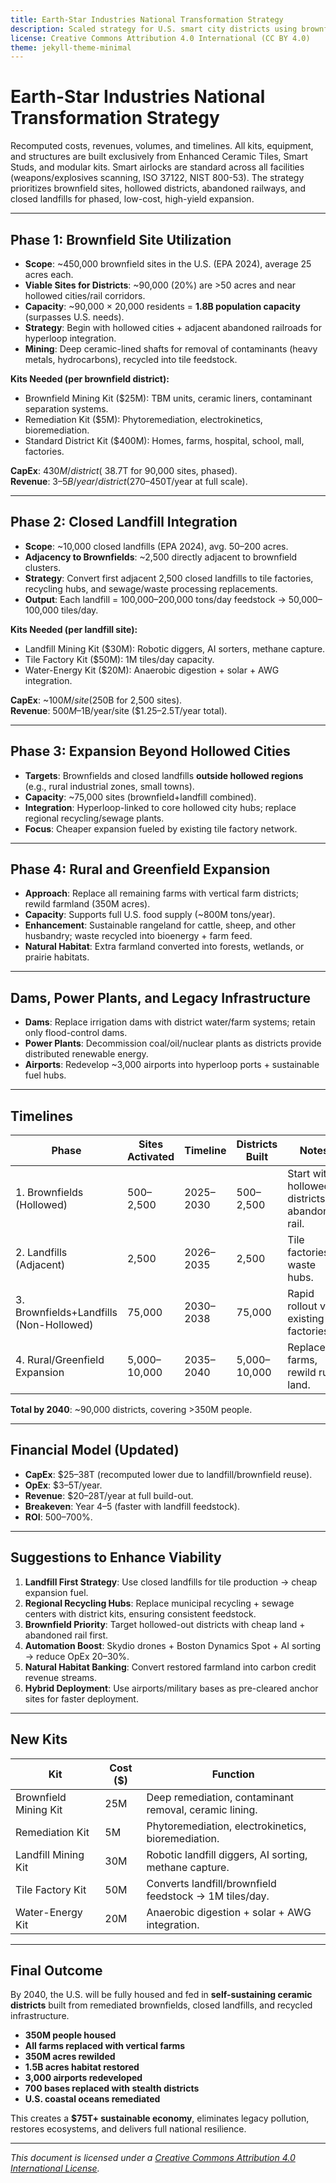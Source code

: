 ```yaml
---
title: Earth-Star Industries National Transformation Strategy
description: Scaled strategy for U.S. smart city districts using brownfields, closed landfills, and recycled infrastructure as the foundation for expansion.
license: Creative Commons Attribution 4.0 International (CC BY 4.0)
theme: jekyll-theme-minimal
---
```


# Earth-Star Industries National Transformation Strategy

Recomputed costs, revenues, volumes, and timelines. All kits, equipment, and structures are built exclusively from Enhanced Ceramic Tiles, Smart Studs, and modular kits. Smart airlocks are standard across all facilities (weapons/explosives scanning, ISO 37122, NIST 800-53). The strategy prioritizes brownfield sites, hollowed districts, abandoned railways, and closed landfills for phased, low-cost, high-yield expansion.

---

## Phase 1: Brownfield Site Utilization
- **Scope**: ~450,000 brownfield sites in the U.S. (EPA 2024), average 25 acres each.  
- **Viable Sites for Districts**: ~90,000 (20%) are >50 acres and near hollowed cities/rail corridors.  
- **Capacity**: ~90,000 × 20,000 residents = **1.8B population capacity** (surpasses U.S. needs).  
- **Strategy**: Begin with hollowed cities + adjacent abandoned railroads for hyperloop integration.  
- **Mining**: Deep ceramic-lined shafts for removal of contaminants (heavy metals, hydrocarbons), recycled into tile feedstock.  

**Kits Needed (per brownfield district):**  
- Brownfield Mining Kit ($25M): TBM units, ceramic liners, contaminant separation systems.  
- Remediation Kit ($5M): Phytoremediation, electrokinetics, bioremediation.  
- Standard District Kit ($400M): Homes, farms, hospital, school, mall, factories.  

**CapEx**: $430M/district (~$38.7T for 90,000 sites, phased).  
**Revenue**: $3–5B/year/district ($270–450T/year at full scale).  

---

## Phase 2: Closed Landfill Integration
- **Scope**: ~10,000 closed landfills (EPA 2024), avg. 50–200 acres.  
- **Adjacency to Brownfields**: ~2,500 directly adjacent to brownfield clusters.  
- **Strategy**: Convert first adjacent 2,500 closed landfills to tile factories, recycling hubs, and sewage/waste processing replacements.  
- **Output**: Each landfill = 100,000–200,000 tons/day feedstock → 50,000–100,000 tiles/day.  

**Kits Needed (per landfill site):**  
- Landfill Mining Kit ($30M): Robotic diggers, AI sorters, methane capture.  
- Tile Factory Kit ($50M): 1M tiles/day capacity.  
- Water-Energy Kit ($20M): Anaerobic digestion + solar + AWG integration.  

**CapEx**: ~$100M/site ($250B for 2,500 sites).  
**Revenue**: $500M–$1B/year/site ($1.25–2.5T/year total).  

---

## Phase 3: Expansion Beyond Hollowed Cities
- **Targets**: Brownfields and closed landfills **outside hollowed regions** (e.g., rural industrial zones, small towns).  
- **Capacity**: ~75,000 sites (brownfield+landfill combined).  
- **Integration**: Hyperloop-linked to core hollowed city hubs; replace regional recycling/sewage plants.  
- **Focus**: Cheaper expansion fueled by existing tile factory network.  

---

## Phase 4: Rural and Greenfield Expansion
- **Approach**: Replace all remaining farms with vertical farm districts; rewild farmland (350M acres).  
- **Capacity**: Supports full U.S. food supply (~800M tons/year).  
- **Enhancement**: Sustainable rangeland for cattle, sheep, and other husbandry; waste recycled into bioenergy + farm feed.  
- **Natural Habitat**: Extra farmland converted into forests, wetlands, or prairie habitats.  

---

## Dams, Power Plants, and Legacy Infrastructure
- **Dams**: Replace irrigation dams with district water/farm systems; retain only flood-control dams.  
- **Power Plants**: Decommission coal/oil/nuclear plants as districts provide distributed renewable energy.  
- **Airports**: Redevelop ~3,000 airports into hyperloop ports + sustainable fuel hubs.  

---

## Timelines
| Phase | Sites Activated | Timeline | Districts Built | Notes |
|-------|-----------------|----------|-----------------|-------|
| 1. Brownfields (Hollowed) | 500–2,500 | 2025–2030 | 500–2,500 | Start with hollowed districts, abandoned rail. |
| 2. Landfills (Adjacent) | 2,500 | 2026–2035 | 2,500 | Tile factories + waste hubs. |
| 3. Brownfields+Landfills (Non-Hollowed) | 75,000 | 2030–2038 | 75,000 | Rapid rollout via existing factories. |
| 4. Rural/Greenfield Expansion | 5,000–10,000 | 2035–2040 | 5,000–10,000 | Replace farms, rewild rural land. |

**Total by 2040**: ~90,000 districts, covering >350M people.  

---

## Financial Model (Updated)
- **CapEx**: $25–38T (recomputed lower due to landfill/brownfield reuse).  
- **OpEx**: $3–5T/year.  
- **Revenue**: $20–28T/year at full build-out.  
- **Breakeven**: Year 4–5 (faster with landfill feedstock).  
- **ROI**: 500–700%.  

---

## Suggestions to Enhance Viability
1. **Landfill First Strategy**: Use closed landfills for tile production → cheap expansion fuel.  
2. **Regional Recycling Hubs**: Replace municipal recycling + sewage centers with district kits, ensuring consistent feedstock.  
3. **Brownfield Priority**: Target hollowed-out districts with cheap land + abandoned rail first.  
4. **Automation Boost**: Skydio drones + Boston Dynamics Spot + AI sorting → reduce OpEx 20–30%.  
5. **Natural Habitat Banking**: Convert restored farmland into carbon credit revenue streams.  
6. **Hybrid Deployment**: Use airports/military bases as pre-cleared anchor sites for faster deployment.  

---

## New Kits
| Kit | Cost ($) | Function |
|-----|----------|----------|
| Brownfield Mining Kit | 25M | Deep remediation, contaminant removal, ceramic lining. |
| Remediation Kit | 5M | Phytoremediation, electrokinetics, bioremediation. |
| Landfill Mining Kit | 30M | Robotic landfill diggers, AI sorting, methane capture. |
| Tile Factory Kit | 50M | Converts landfill/brownfield feedstock → 1M tiles/day. |
| Water-Energy Kit | 20M | Anaerobic digestion + solar + AWG integration. |

---

## Final Outcome
By 2040, the U.S. will be fully housed and fed in **self-sustaining ceramic districts** built from remediated brownfields, closed landfills, and recycled infrastructure.  
- **350M people housed**  
- **All farms replaced with vertical farms**  
- **350M acres rewilded**  
- **1.5B acres habitat restored**  
- **3,000 airports redeveloped**  
- **700 bases replaced with stealth districts**  
- **U.S. coastal oceans remediated**  

This creates a **$75T+ sustainable economy**, eliminates legacy pollution, restores ecosystems, and delivers full national resilience.

---

*This document is licensed under a [Creative Commons Attribution 4.0 International License](https://creativecommons.org/licenses/by/4.0/).*
